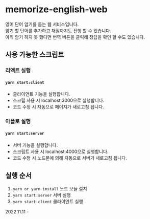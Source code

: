 # memorize-english-web
영어 단어 암기를 돕는 웹 서비스입니다. \
암기 할 단어를 추가하고 채점까지도 진행 할 수 있습니다. \
아직 암기 하지 못 했다면 번역 버튼을 클릭해 정답을 확인 할 수도 있습니다.

## 사용 가능한 스크립트

### 리액트 실행
#### `yarn start:client`
- 클라이언트 기능을 실행합니다.
- 스크립 사용 시 localhost:3000으로 실행합니다.
- 코드 수정 시 자동으로 페이지가 새로고침 됩니다.


### 아폴로 실행
#### `yarn start:server`
- 서버 기능을 실행합니다.
- 스크립트 사용 시 localhost:4000으로 실행합니다.
- 코드 수정 시 노드몬에 의해 자동으로 서버가 새로고침 됩니다.

## 실행 순서
1. `yarn or yarn install` 노드 모듈 설치
2. `yarn start:server` 서버 실행
3. `yarn start:client` 클라이언트 실행

2022.11.11 -